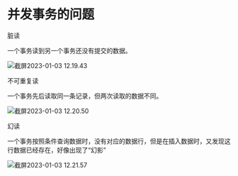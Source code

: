 # 并发事务的问题



脏读

一个事务读到另一个事务还没有提交的数据。

![截屏2023-01-03 12.19.43](https://xingqiu-tuchuang-1256524210.cos.ap-shanghai.myqcloud.com/3978/%E6%88%AA%E5%B1%8F2023-01-03%2012.19.43.png)

不可重复读

一个事务先后读取同一条记录，但两次读取的数据不同。

![截屏2023-01-03 12.20.50](https://xingqiu-tuchuang-1256524210.cos.ap-shanghai.myqcloud.com/3978/%E6%88%AA%E5%B1%8F2023-01-03%2012.20.50.png)

幻读

一个事务按照条件查询数据时，没有对应的数据行，但是在插入数据时，又发现这行数据已经存在，好像出现了“幻影”

![截屏2023-01-03 12.21.57](https://xingqiu-tuchuang-1256524210.cos.ap-shanghai.myqcloud.com/3978/%E6%88%AA%E5%B1%8F2023-01-03%2012.21.57.png)